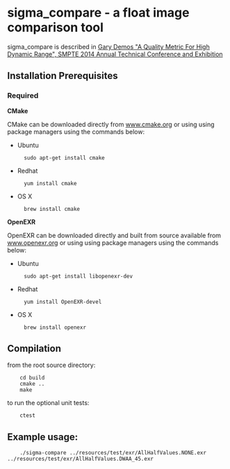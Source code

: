 # sigma_compare - a float image comparison tool
sigma_compare is described in [Gary Demos "A Quality Metric For High Dynamic Range", SMPTE 2014 Annual Technical Conference and Exhibition](https://github.com/michaeldsmith/sigma_compare/blob/main/resources/references/QualityMetricHDR.pdf)

## Installation Prerequisites ##

### Required ###

__CMake__

CMake can be downloaded directly from www.cmake.org or using using package managers using the commands below:

* Ubuntu

        sudo apt-get install cmake

* Redhat

        yum install cmake

* OS X

        brew install cmake
  
__OpenEXR__

OpenEXR can be downloaded directly and built from source available from www.openexr.org or using using package managers using the commands below:

* Ubuntu

        sudo apt-get install libopenexr-dev

* Redhat

        yum install OpenEXR-devel

* OS X
  
        brew install openexr                

## Compilation ##

from the root source directory:

        cd build
        cmake ..
        make

  to run the optional unit tests:

        ctest

## Example usage: ##

        ./sigma-compare ../resources/test/exr/AllHalfValues.NONE.exr ../resources/test/exr/AllHalfValues.DWAA_45.exr
        
        
